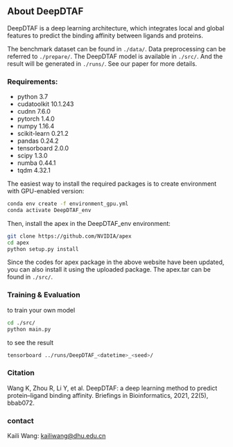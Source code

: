 ## About DeepDTAF

DeepDTAF is a deep learning architecture, which integrates local and global features to predict the binding affinity between ligands and proteins.  

The benchmark dataset can be found in `./data/`. Data preprocessing can be referred to `./prepare/`. The DeepDTAF model is available in `./src/`. And the result will be generated in `./runs/`. See our paper for more details.

### Requirements:
- python 3.7
- cudatoolkit 10.1.243
- cudnn 7.6.0
- pytorch 1.4.0
- numpy 1.16.4
- scikit-learn 0.21.2
- pandas 0.24.2
- tensorboard 2.0.0
- scipy 1.3.0
- numba 0.44.1
- tqdm 4.32.1

The easiest way to install the required packages is to create environment with GPU-enabled version:
```bash
conda env create -f environment_gpu.yml
conda activate DeepDTAF_env
```

Then, install the apex in the DeepDTAF_env environment:
```bash
git clone https://github.com/NVIDIA/apex
cd apex
python setup.py install
```
Since the codes for apex package in the above website have been updated, you can also install it using the uploaded package. The apex.tar can be found in `./src/`.  


### Training & Evaluation

to train your own model
```bash
cd ./src/
python main.py
```
to see the result
```bash
tensorboard ../runs/DeepDTAF_<datetime>_<seed>/
```

### Citation
Wang K, Zhou R, Li Y, et al. DeepDTAF: a deep learning method to predict protein–ligand binding affinity. Briefings in Bioinformatics, 2021, 22(5), bbab072.

### contact
Kaili Wang: kailiwang@dhu.edu.cn
